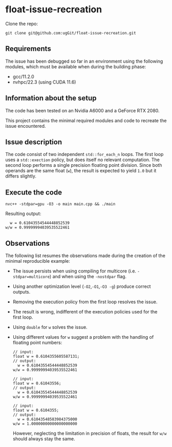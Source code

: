 # float-issue-recreation
Clone the repo:

```
git clone git@github.com:ugGit/float-issue-recreation.git
```

## Requirements
The issue has been debugged so far in an environment using the following modules, which must be available when during the building phase:

* gcc/11.2.0
* nvhpc/22.3 (using CUDA 11.6)

## Information about the setup
The code has been tested on an Nvidia A6000 and a GeForce RTX 2080.

This project contains the minimal required modules and code to recreate the issue encountered.

## Issue description
The code consist of two independent `std::for_each_n` loops. 
The first loop uses a `std::exection` policy, but does itself no relevant computation.
The second loop performs a single precision floating point division.
Since both operands are the same float (`w`), the result is expected to yield `1.0` but it differs slightly.

## Execute the code
```
nvc++ -stdpar=gpu -O3 -o main main.cpp && ./main
```

Resulting output:
```
  w = 0.61043554544448852539
w/w = 0.99999994039535522461
```

## Observations
The following list resumes the observations made during the creation of the minimal reproducible example:
* The issue persists when using compiling for multicore (i.e. `-stdpar=multicore`) and when using the `-nostdpar` flag.
* Using another optimization level (`-O2`,`-O1`,`-O3 -g`) produce correct outputs.
* Removing the execution policy from the first loop resolves the issue.
* The result is wrong, indifferent of the execution policies used for the first loop.
* Using `double` for `w` solves the issue.
* Using different values for `w` suggest a problem with the handling of floating point numbers:
  ```
  // input:
  float w = 0.6104355605587131;
  // output:
    w = 0.61043554544448852539
  w/w = 0.99999994039535522461
  ```

  ```
  // input:
  float w = 0.61043556;
  // output:
    w = 0.61043554544448852539
  w/w = 0.99999994039535522461
  ```

  ```
  // input:
  float w = 0.6104355;
  // output:
    w = 0.61043548583984375000
  w/w = 1.00000000000000000000
  ```

  However, neglecting the limitation in precision of floats, the result for `w/w` should always stay the same.
   
